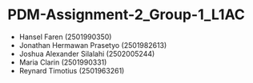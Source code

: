 # PDM-Assignment-2_Group-1_L1AC
* Hansel Faren (2501990350)
* Jonathan Hermawan Prasetyo (2501982613)
* Joshua Alexander Silalahi (2502005244)
* Maria Clarin (2501990331)
* Reynard Timotius (2501963261)
